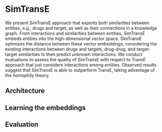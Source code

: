 # SimTransE
We present SimTransE approach that exploits both similarities between entities, e.g., drugs and target, as well as their connections in a knowledge graph.
From interactions and similarities between entities, SimTransE embeds entities into the high-dimensional vector space.
SimTransE optimizes the distance between these vector embeddings, considering the existing interactions between drugs and targets, drug-drug, and target-target similarities to then predict unknown interactions. We conduct evaluations to assess the quality of SimTransE with respect to TransE approach that just considers interactions among entities. 
Observed results suggest that SimTransE is able to outperform TransE, taking advantage of the homophily theory. 

## Architecture

## Learning the embeddings

## Evaluation
